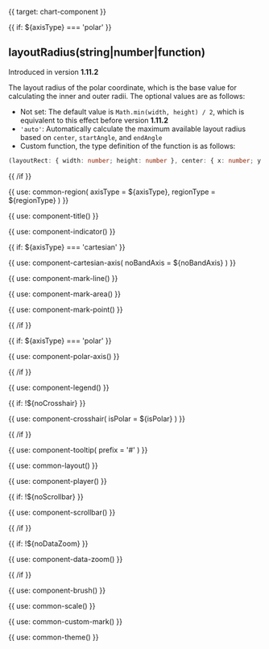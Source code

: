 {{ target: chart-component }}

<!-- Common component configuration on charts -->

{{ if: ${axisType} === 'polar' }}

## layoutRadius(string|number|function)

Introduced in version **1.11.2**

The layout radius of the polar coordinate, which is the base value for calculating the inner and outer radii. The optional values are as follows:

- Not set: The default value is `Math.min(width, height) / 2`, which is equivalent to this effect before version **1.11.2**
- `'auto'`: Automatically calculate the maximum available layout radius based on `center`, `startAngle`, and `endAngle`
- Custom function, the type definition of the function is as follows:

```ts
(layoutRect: { width: number; height: number }, center: { x: number; y: number }) => number;
```

{{ /if }}


<!-- region -->

{{ use: common-region(
  axisType = ${axisType},
  regionType = ${regionType}
) }}

<!-- title -->

{{ use: component-title() }}

<!-- indicator -->

{{ use: component-indicator() }}

<!-- axes -->

{{ if: ${axisType} === 'cartesian' }}

{{ use: component-cartesian-axis(
  noBandAxis = ${noBandAxis}
) }}

<!-- markLine -->

{{ use: component-mark-line() }}

<!-- markArea -->

{{ use: component-mark-area() }}

<!-- markPoint -->

{{ use: component-mark-point() }}

{{ /if }}

{{ if: ${axisType} === 'polar' }}

{{ use: component-polar-axis() }}

{{ /if }}

<!-- legends -->

{{ use: component-legend() }}

<!-- crosshair -->

{{ if: !${noCrosshair} }}

{{ use: component-crosshair(
  isPolar = ${isPolar}
) }}

{{ /if }}

<!-- tooltip -->

{{ use: component-tooltip(
  prefix = '#'
) }}

<!-- layout -->

{{ use: common-layout() }}

<!-- player -->

{{ use: component-player() }}

<!-- scrollbar -->

{{ if: !${noScrollbar} }}

{{ use: component-scrollbar() }}

{{ /if }}

<!-- dataZoom -->

{{ if: !${noDataZoom} }}

{{ use: component-data-zoom() }}

{{ /if }}

<!-- brush -->

{{ use: component-brush() }}

<!-- scales -->

{{ use: common-scale() }}

<!-- customMark -->

{{ use: common-custom-mark() }}

<!-- theme -->

{{ use: common-theme() }}
